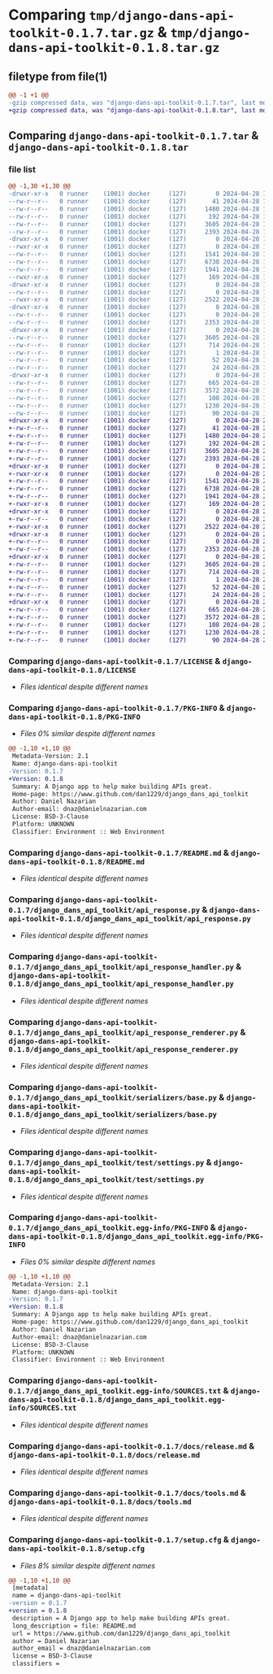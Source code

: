 # Comparing `tmp/django-dans-api-toolkit-0.1.7.tar.gz` & `tmp/django-dans-api-toolkit-0.1.8.tar.gz`

## filetype from file(1)

```diff
@@ -1 +1 @@
-gzip compressed data, was "django-dans-api-toolkit-0.1.7.tar", last modified: Sun Apr 28 19:47:42 2024, max compression
+gzip compressed data, was "django-dans-api-toolkit-0.1.8.tar", last modified: Sun Apr 28 20:15:03 2024, max compression
```

## Comparing `django-dans-api-toolkit-0.1.7.tar` & `django-dans-api-toolkit-0.1.8.tar`

### file list

```diff
@@ -1,30 +1,30 @@
-drwxr-xr-x   0 runner    (1001) docker     (127)        0 2024-04-28 19:47:42.827096 django-dans-api-toolkit-0.1.7/
--rw-r--r--   0 runner    (1001) docker     (127)       41 2024-04-28 19:47:33.000000 django-dans-api-toolkit-0.1.7/AUTHORS
--rw-r--r--   0 runner    (1001) docker     (127)     1480 2024-04-28 19:47:33.000000 django-dans-api-toolkit-0.1.7/LICENSE
--rw-r--r--   0 runner    (1001) docker     (127)      192 2024-04-28 19:47:33.000000 django-dans-api-toolkit-0.1.7/MANIFEST.in
--rw-r--r--   0 runner    (1001) docker     (127)     3605 2024-04-28 19:47:42.827096 django-dans-api-toolkit-0.1.7/PKG-INFO
--rw-r--r--   0 runner    (1001) docker     (127)     2393 2024-04-28 19:47:33.000000 django-dans-api-toolkit-0.1.7/README.md
-drwxr-xr-x   0 runner    (1001) docker     (127)        0 2024-04-28 19:47:42.827096 django-dans-api-toolkit-0.1.7/django_dans_api_toolkit/
--rwxr-xr-x   0 runner    (1001) docker     (127)        0 2024-04-28 19:47:33.000000 django-dans-api-toolkit-0.1.7/django_dans_api_toolkit/__init__.py
--rw-r--r--   0 runner    (1001) docker     (127)     1541 2024-04-28 19:47:33.000000 django-dans-api-toolkit-0.1.7/django_dans_api_toolkit/api_response.py
--rw-r--r--   0 runner    (1001) docker     (127)     6738 2024-04-28 19:47:33.000000 django-dans-api-toolkit-0.1.7/django_dans_api_toolkit/api_response_handler.py
--rw-r--r--   0 runner    (1001) docker     (127)     1941 2024-04-28 19:47:33.000000 django-dans-api-toolkit-0.1.7/django_dans_api_toolkit/api_response_renderer.py
--rwxr-xr-x   0 runner    (1001) docker     (127)      169 2024-04-28 19:47:33.000000 django-dans-api-toolkit-0.1.7/django_dans_api_toolkit/apps.py
-drwxr-xr-x   0 runner    (1001) docker     (127)        0 2024-04-28 19:47:42.827096 django-dans-api-toolkit-0.1.7/django_dans_api_toolkit/serializers/
--rw-r--r--   0 runner    (1001) docker     (127)        0 2024-04-28 19:47:33.000000 django-dans-api-toolkit-0.1.7/django_dans_api_toolkit/serializers/__init__.py
--rwxr-xr-x   0 runner    (1001) docker     (127)     2522 2024-04-28 19:47:33.000000 django-dans-api-toolkit-0.1.7/django_dans_api_toolkit/serializers/base.py
-drwxr-xr-x   0 runner    (1001) docker     (127)        0 2024-04-28 19:47:42.827096 django-dans-api-toolkit-0.1.7/django_dans_api_toolkit/test/
--rw-r--r--   0 runner    (1001) docker     (127)        0 2024-04-28 19:47:33.000000 django-dans-api-toolkit-0.1.7/django_dans_api_toolkit/test/__init__.py
--rw-r--r--   0 runner    (1001) docker     (127)     2353 2024-04-28 19:47:33.000000 django-dans-api-toolkit-0.1.7/django_dans_api_toolkit/test/settings.py
-drwxr-xr-x   0 runner    (1001) docker     (127)        0 2024-04-28 19:47:42.827096 django-dans-api-toolkit-0.1.7/django_dans_api_toolkit.egg-info/
--rw-r--r--   0 runner    (1001) docker     (127)     3605 2024-04-28 19:47:42.000000 django-dans-api-toolkit-0.1.7/django_dans_api_toolkit.egg-info/PKG-INFO
--rw-r--r--   0 runner    (1001) docker     (127)      714 2024-04-28 19:47:42.000000 django-dans-api-toolkit-0.1.7/django_dans_api_toolkit.egg-info/SOURCES.txt
--rw-r--r--   0 runner    (1001) docker     (127)        1 2024-04-28 19:47:42.000000 django-dans-api-toolkit-0.1.7/django_dans_api_toolkit.egg-info/dependency_links.txt
--rw-r--r--   0 runner    (1001) docker     (127)       52 2024-04-28 19:47:42.000000 django-dans-api-toolkit-0.1.7/django_dans_api_toolkit.egg-info/requires.txt
--rw-r--r--   0 runner    (1001) docker     (127)       24 2024-04-28 19:47:42.000000 django-dans-api-toolkit-0.1.7/django_dans_api_toolkit.egg-info/top_level.txt
-drwxr-xr-x   0 runner    (1001) docker     (127)        0 2024-04-28 19:47:42.827096 django-dans-api-toolkit-0.1.7/docs/
--rw-r--r--   0 runner    (1001) docker     (127)      665 2024-04-28 19:47:33.000000 django-dans-api-toolkit-0.1.7/docs/release.md
--rw-r--r--   0 runner    (1001) docker     (127)     3572 2024-04-28 19:47:33.000000 django-dans-api-toolkit-0.1.7/docs/tools.md
--rw-r--r--   0 runner    (1001) docker     (127)      108 2024-04-28 19:47:33.000000 django-dans-api-toolkit-0.1.7/pyproject.toml
--rw-r--r--   0 runner    (1001) docker     (127)     1230 2024-04-28 19:47:42.827096 django-dans-api-toolkit-0.1.7/setup.cfg
--rw-r--r--   0 runner    (1001) docker     (127)       90 2024-04-28 19:47:33.000000 django-dans-api-toolkit-0.1.7/setup.py
+drwxr-xr-x   0 runner    (1001) docker     (127)        0 2024-04-28 20:15:03.777112 django-dans-api-toolkit-0.1.8/
+-rw-r--r--   0 runner    (1001) docker     (127)       41 2024-04-28 20:14:53.000000 django-dans-api-toolkit-0.1.8/AUTHORS
+-rw-r--r--   0 runner    (1001) docker     (127)     1480 2024-04-28 20:14:53.000000 django-dans-api-toolkit-0.1.8/LICENSE
+-rw-r--r--   0 runner    (1001) docker     (127)      192 2024-04-28 20:14:53.000000 django-dans-api-toolkit-0.1.8/MANIFEST.in
+-rw-r--r--   0 runner    (1001) docker     (127)     3605 2024-04-28 20:15:03.777112 django-dans-api-toolkit-0.1.8/PKG-INFO
+-rw-r--r--   0 runner    (1001) docker     (127)     2393 2024-04-28 20:14:53.000000 django-dans-api-toolkit-0.1.8/README.md
+drwxr-xr-x   0 runner    (1001) docker     (127)        0 2024-04-28 20:15:03.777112 django-dans-api-toolkit-0.1.8/django_dans_api_toolkit/
+-rwxr-xr-x   0 runner    (1001) docker     (127)        0 2024-04-28 20:14:53.000000 django-dans-api-toolkit-0.1.8/django_dans_api_toolkit/__init__.py
+-rw-r--r--   0 runner    (1001) docker     (127)     1541 2024-04-28 20:14:53.000000 django-dans-api-toolkit-0.1.8/django_dans_api_toolkit/api_response.py
+-rw-r--r--   0 runner    (1001) docker     (127)     6738 2024-04-28 20:14:53.000000 django-dans-api-toolkit-0.1.8/django_dans_api_toolkit/api_response_handler.py
+-rw-r--r--   0 runner    (1001) docker     (127)     1941 2024-04-28 20:14:53.000000 django-dans-api-toolkit-0.1.8/django_dans_api_toolkit/api_response_renderer.py
+-rwxr-xr-x   0 runner    (1001) docker     (127)      169 2024-04-28 20:14:53.000000 django-dans-api-toolkit-0.1.8/django_dans_api_toolkit/apps.py
+drwxr-xr-x   0 runner    (1001) docker     (127)        0 2024-04-28 20:15:03.777112 django-dans-api-toolkit-0.1.8/django_dans_api_toolkit/serializers/
+-rw-r--r--   0 runner    (1001) docker     (127)        0 2024-04-28 20:14:53.000000 django-dans-api-toolkit-0.1.8/django_dans_api_toolkit/serializers/__init__.py
+-rwxr-xr-x   0 runner    (1001) docker     (127)     2522 2024-04-28 20:14:53.000000 django-dans-api-toolkit-0.1.8/django_dans_api_toolkit/serializers/base.py
+drwxr-xr-x   0 runner    (1001) docker     (127)        0 2024-04-28 20:15:03.777112 django-dans-api-toolkit-0.1.8/django_dans_api_toolkit/test/
+-rw-r--r--   0 runner    (1001) docker     (127)        0 2024-04-28 20:14:53.000000 django-dans-api-toolkit-0.1.8/django_dans_api_toolkit/test/__init__.py
+-rw-r--r--   0 runner    (1001) docker     (127)     2353 2024-04-28 20:14:53.000000 django-dans-api-toolkit-0.1.8/django_dans_api_toolkit/test/settings.py
+drwxr-xr-x   0 runner    (1001) docker     (127)        0 2024-04-28 20:15:03.777112 django-dans-api-toolkit-0.1.8/django_dans_api_toolkit.egg-info/
+-rw-r--r--   0 runner    (1001) docker     (127)     3605 2024-04-28 20:15:03.000000 django-dans-api-toolkit-0.1.8/django_dans_api_toolkit.egg-info/PKG-INFO
+-rw-r--r--   0 runner    (1001) docker     (127)      714 2024-04-28 20:15:03.000000 django-dans-api-toolkit-0.1.8/django_dans_api_toolkit.egg-info/SOURCES.txt
+-rw-r--r--   0 runner    (1001) docker     (127)        1 2024-04-28 20:15:03.000000 django-dans-api-toolkit-0.1.8/django_dans_api_toolkit.egg-info/dependency_links.txt
+-rw-r--r--   0 runner    (1001) docker     (127)       52 2024-04-28 20:15:03.000000 django-dans-api-toolkit-0.1.8/django_dans_api_toolkit.egg-info/requires.txt
+-rw-r--r--   0 runner    (1001) docker     (127)       24 2024-04-28 20:15:03.000000 django-dans-api-toolkit-0.1.8/django_dans_api_toolkit.egg-info/top_level.txt
+drwxr-xr-x   0 runner    (1001) docker     (127)        0 2024-04-28 20:15:03.777112 django-dans-api-toolkit-0.1.8/docs/
+-rw-r--r--   0 runner    (1001) docker     (127)      665 2024-04-28 20:14:53.000000 django-dans-api-toolkit-0.1.8/docs/release.md
+-rw-r--r--   0 runner    (1001) docker     (127)     3572 2024-04-28 20:14:53.000000 django-dans-api-toolkit-0.1.8/docs/tools.md
+-rw-r--r--   0 runner    (1001) docker     (127)      108 2024-04-28 20:14:53.000000 django-dans-api-toolkit-0.1.8/pyproject.toml
+-rw-r--r--   0 runner    (1001) docker     (127)     1230 2024-04-28 20:15:03.777112 django-dans-api-toolkit-0.1.8/setup.cfg
+-rw-r--r--   0 runner    (1001) docker     (127)       90 2024-04-28 20:14:53.000000 django-dans-api-toolkit-0.1.8/setup.py
```

### Comparing `django-dans-api-toolkit-0.1.7/LICENSE` & `django-dans-api-toolkit-0.1.8/LICENSE`

 * *Files identical despite different names*

### Comparing `django-dans-api-toolkit-0.1.7/PKG-INFO` & `django-dans-api-toolkit-0.1.8/PKG-INFO`

 * *Files 0% similar despite different names*

```diff
@@ -1,10 +1,10 @@
 Metadata-Version: 2.1
 Name: django-dans-api-toolkit
-Version: 0.1.7
+Version: 0.1.8
 Summary: A Django app to help make building APIs great.
 Home-page: https://www.github.com/dan1229/django_dans_api_toolkit
 Author: Daniel Nazarian
 Author-email: dnaz@danielnazarian.com
 License: BSD-3-Clause
 Platform: UNKNOWN
 Classifier: Environment :: Web Environment
```

### Comparing `django-dans-api-toolkit-0.1.7/README.md` & `django-dans-api-toolkit-0.1.8/README.md`

 * *Files identical despite different names*

### Comparing `django-dans-api-toolkit-0.1.7/django_dans_api_toolkit/api_response.py` & `django-dans-api-toolkit-0.1.8/django_dans_api_toolkit/api_response.py`

 * *Files identical despite different names*

### Comparing `django-dans-api-toolkit-0.1.7/django_dans_api_toolkit/api_response_handler.py` & `django-dans-api-toolkit-0.1.8/django_dans_api_toolkit/api_response_handler.py`

 * *Files identical despite different names*

### Comparing `django-dans-api-toolkit-0.1.7/django_dans_api_toolkit/api_response_renderer.py` & `django-dans-api-toolkit-0.1.8/django_dans_api_toolkit/api_response_renderer.py`

 * *Files identical despite different names*

### Comparing `django-dans-api-toolkit-0.1.7/django_dans_api_toolkit/serializers/base.py` & `django-dans-api-toolkit-0.1.8/django_dans_api_toolkit/serializers/base.py`

 * *Files identical despite different names*

### Comparing `django-dans-api-toolkit-0.1.7/django_dans_api_toolkit/test/settings.py` & `django-dans-api-toolkit-0.1.8/django_dans_api_toolkit/test/settings.py`

 * *Files identical despite different names*

### Comparing `django-dans-api-toolkit-0.1.7/django_dans_api_toolkit.egg-info/PKG-INFO` & `django-dans-api-toolkit-0.1.8/django_dans_api_toolkit.egg-info/PKG-INFO`

 * *Files 0% similar despite different names*

```diff
@@ -1,10 +1,10 @@
 Metadata-Version: 2.1
 Name: django-dans-api-toolkit
-Version: 0.1.7
+Version: 0.1.8
 Summary: A Django app to help make building APIs great.
 Home-page: https://www.github.com/dan1229/django_dans_api_toolkit
 Author: Daniel Nazarian
 Author-email: dnaz@danielnazarian.com
 License: BSD-3-Clause
 Platform: UNKNOWN
 Classifier: Environment :: Web Environment
```

### Comparing `django-dans-api-toolkit-0.1.7/django_dans_api_toolkit.egg-info/SOURCES.txt` & `django-dans-api-toolkit-0.1.8/django_dans_api_toolkit.egg-info/SOURCES.txt`

 * *Files identical despite different names*

### Comparing `django-dans-api-toolkit-0.1.7/docs/release.md` & `django-dans-api-toolkit-0.1.8/docs/release.md`

 * *Files identical despite different names*

### Comparing `django-dans-api-toolkit-0.1.7/docs/tools.md` & `django-dans-api-toolkit-0.1.8/docs/tools.md`

 * *Files identical despite different names*

### Comparing `django-dans-api-toolkit-0.1.7/setup.cfg` & `django-dans-api-toolkit-0.1.8/setup.cfg`

 * *Files 8% similar despite different names*

```diff
@@ -1,10 +1,10 @@
 [metadata]
 name = django-dans-api-toolkit
-version = 0.1.7
+version = 0.1.8
 description = A Django app to help make building APIs great.
 long_description = file: README.md
 url = https://www.github.com/dan1229/django_dans_api_toolkit
 author = Daniel Nazarian
 author_email = dnaz@danielnazarian.com
 license = BSD-3-Clause
 classifiers =
```

